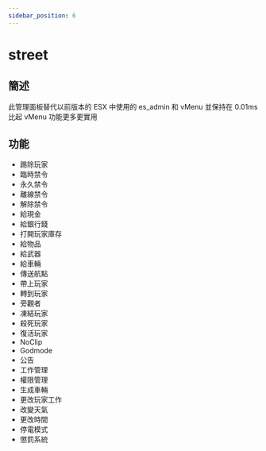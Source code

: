 ```yaml
---
sidebar_position: 6
---
```


# street

## 簡述

此管理面板替代以前版本的 ESX 中使用的 es_admin 和 vMenu 並保持在 0.01ms 比起 vMenu 功能更多更實用

## 功能

- 踢除玩家
- 臨時禁令
- 永久禁令
- 離線禁令
- 解除禁令
- 給現金
- 給銀行錢
- 打開玩家庫存
- 給物品
- 給武器
- 給車輛
- 傳送航點
- 帶上玩家
- 轉到玩家
- 旁觀者
- 凍結玩家
- 殺死玩家
- 復活玩家
- NoClip
- Godmode
- 公告
- 工作管理
- 權限管理
- 生成車輛
- 更改玩家工作
- 改變天氣
- 更改時間
- 停電模式
- 懲罰系統
